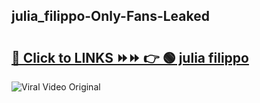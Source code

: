 
 ## julia_filippo-Only-Fans-Leaked

# <h2><a href="https://clipsfans.com/julia_filippo&ref=git">🔗 Click to LINKS ⏩⏩ 👉 🟢 julia filippo </a></h2>

<a href="https://clipsfans.com/julia_filippo&ref=git" rel="nofollow" data-target="animated-image.originalLink"><img src="https://i.ibb.co.com/xMMVF88/686577567.gif" alt="Viral Video Original" style="max-width: 100%; display: inline-block;" data-target="animated-image.originalImage"></a>
